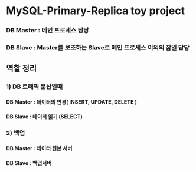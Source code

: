 # MySQL-Primary-Replica toy project

### DB Master : 메인 프로세스 담당
### DB Slave : Master를 보조하는 Slave로 메인 프로세스 이외의 잡일 담당

## 역할 정리

### 1) DB 트래픽 분산일때
#### DB Master : 데이터의 변경( INSERT, UPDATE, DELETE )
#### DB Slave : 데이터 읽기 (SELECT)

### 2) 백업
#### DB Master : 데이터 원본 서버
#### DB Slave : 백업서버

